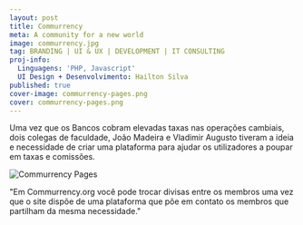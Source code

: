 ```yaml
---
layout: post
title: Commurrency
meta: A community for a new world
image: commurrency.jpg
tag: BRANDING | UI & UX | DEVELOPMENT | IT CONSULTING
proj-info:
  Linguagens: 'PHP, Javascript'
  UI Design + Desenvolvimento: Hailton Silva
published: true
cover-image: commurrency-pages.png
cover: commurrency-pages.png
---
```


Uma vez que os Bancos cobram elevadas taxas nas operações cambiais, dois colegas de faculdade, 
João Madeira e Vladimir Augusto tiveram a ideia e necessidade de criar uma plataforma para ajudar os 
utilizadores a poupar em taxas e comissões.

![Commurrency Pages]({{site.url}}/images/commurrency-pages.png)

"Em Commurrency.org você pode trocar divisas entre os membros uma vez que o site dispõe de uma plataforma 
que põe em contato os membros que partilham da mesma necessidade."
